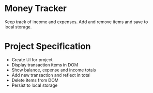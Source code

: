 # Money Tracker

Keep track of income and expenses. Add and remove items and save to local storage.

# Project Specification

- Create UI for project
- Display transaction items in DOM
- Show balance, expense and income totals
- Add new transaction and reflect in total
- Delete items from DOM
- Persist to local storage
